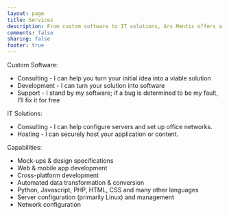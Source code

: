 ```yaml
---
layout: page
title: Services
description: From custom software to IT solutions, Ars Mentis offers a broad range of services to meet your technology needs.
comments: false
sharing: false
footer: true
---
```


Custom Software:

* Consulting - I can help you turn your initial idea into a viable solution
* Development - I can turn your solution into software
* Support - I stand by my software; if a bug is determined to be my fault, I’ll fix it for free

IT Solutions:

* Consulting - I can help configure servers and set up office networks.
* Hosting - I can securely host your application or content.

Capabilities:

* Mock-ups & design specifications
* Web & mobile app development
* Cross-platform development
* Automated data transformation & conversion
* Python, Javascript, PHP, HTML, CSS and many other languages
* Server configuration (primarily Linux) and management
* Network configuration